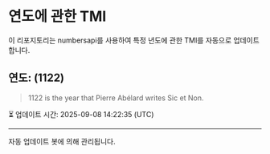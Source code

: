 
# 연도에 관한 TMI

이 리포지토리는 numbersapi를 사용하여 특정 년도에 관한 TMI를 자동으로 업데이트합니다.

## 연도: (1122)
> 1122 is the year that Pierre Abélard writes Sic et Non.

⏳ 업데이트 시간: 2025-09-08 14:22:35 (UTC)

---
자동 업데이트 봇에 의해 관리됩니다.
